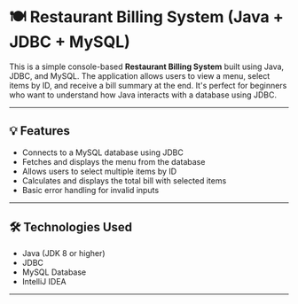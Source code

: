 # 🍽️ Restaurant Billing System (Java + JDBC + MySQL)

This is a simple console-based **Restaurant Billing System** built using Java, JDBC, and MySQL. The application allows users to view a menu, select items by ID, and receive a bill summary at the end. It's perfect for beginners who want to understand how Java interacts with a database using JDBC.

---

## 💡 Features

- Connects to a MySQL database using JDBC
- Fetches and displays the menu from the database
- Allows users to select multiple items by ID
- Calculates and displays the total bill with selected items
- Basic error handling for invalid inputs

---

## 🛠️ Technologies Used

- Java (JDK 8 or higher)
- JDBC
- MySQL Database
- IntelliJ IDEA 

---
